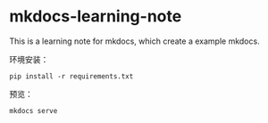# mkdocs-learning-note
This is a learning note for mkdocs, which create a example mkdocs.

环境安装：

```shell
pip install -r requirements.txt
```

预览：

```shell
mkdocs serve
```

